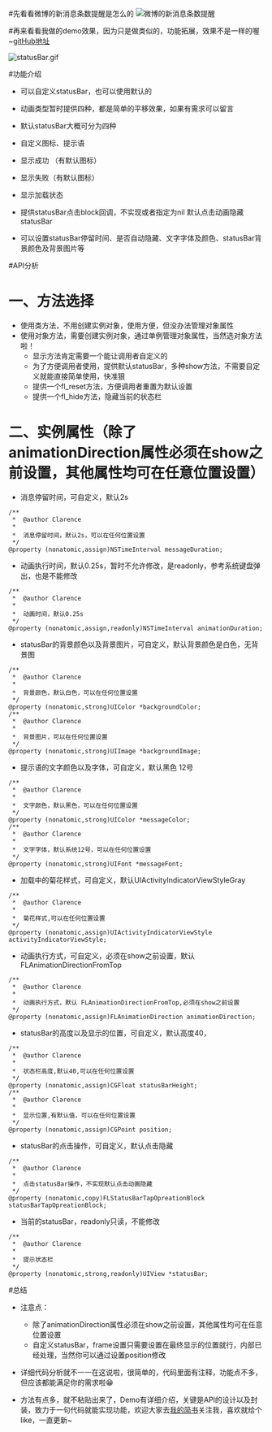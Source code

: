 #先看看微博的新消息条数提醒是怎么的
![微博的新消息条数提醒](http://upload-images.jianshu.io/upload_images/1085031-1d50b89d8a48cb3b.jpeg?imageMogr2/auto-orient/strip%7CimageView2/2/w/500)


#再来看看我做的demo效果，因为只是做类似的，功能拓展，效果不是一样的喔~[gitHub地址](https://github.com/gitkong/FLStatusBarHUD)



![statusBar.gif](http://upload-images.jianshu.io/upload_images/1085031-1143f0dfff212461.gif?imageMogr2/auto-orient/strip)


#功能介绍
 - 可以自定义statusBar，也可以使用默认的
 - 动画类型暂时提供四种，都是简单的平移效果，如果有需求可以留言
 - 默认statusBar大概可分为四种
  -  自定义图标、提示语
  -  显示成功 （有默认图标）
  -  显示失败（有默认图标）
  -  显示加载状态

 - 提供statusBar点击block回调，不实现或者指定为nil 默认点击动画隐藏statusBar
 - 可以设置statusBar停留时间、是否自动隐藏、文字字体及颜色、statusBar背景颜色及背景图片等

#API分析

# 一、方法选择
  - 使用类方法，不用创建实例对象，使用方便，但没办法管理对象属性
  - 使用对象方法，需要创建实例对象，通过单例管理对象属性，当然选对象方法啦！
    -  显示方法肯定需要一个能让调用者自定义的
    -  为了方便调用者使用，提供默认statusBar，多种show方法，不需要自定义就能直接简单使用，快准狠
    -  提供一个fl_reset方法，方便调用者重置为默认设置
    -  提供一个fl_hide方法，隐藏当前的状态栏

# 二、实例属性（除了animationDirection属性必须在show之前设置，其他属性均可在任意位置设置）
  -  消息停留时间，可自定义，默认2s

```
/**
 *  @author Clarence
 *
 *  消息停留时间，默认2s，可以在任何位置设置
 */
@property (nonatomic,assign)NSTimeInterval messageDuration;
```

  -  动画执行时间，默认0.25s，暂时不允许修改，是readonly，参考系统键盘弹出，也是不能修改

```
/**
 *  @author Clarence
 *
 *  动画时间，默认0.25s
 */
@property (nonatomic,assign,readonly)NSTimeInterval animationDuration;
```

  -  statusBar的背景颜色以及背景图片，可自定义，默认背景颜色是白色，无背景图

```
/**
 *  @author Clarence
 *
 *  背景颜色，默认白色，可以在任何位置设置
 */
@property (nonatomic,strong)UIColor *backgroundColor;
/**
 *  @author Clarence
 *
 *  背景图片，可以在任何位置设置
 */
@property (nonatomic,strong)UIImage *backgroundImage;
```

  -  提示语的文字颜色以及字体，可自定义，默认黑色 12号

```
/**
 *  @author Clarence
 *
 *  文字颜色，默认黑色，可以在任何位置设置
 */
@property (nonatomic,strong)UIColor *messageColor;
/**
 *  @author Clarence
 *
 *  文字字体，默认系统12号，可以在任何位置设置
 */
@property (nonatomic,strong)UIFont *messageFont;
```

  -  加载中的菊花样式，可自定义，默认UIActivityIndicatorViewStyleGray

```
/**
 *  @author Clarence
 *
 *  菊花样式,可以在任何位置设置
 */
@property (nonatomic,assign)UIActivityIndicatorViewStyle activityIndicatorViewStyle;
```

  -  动画执行方式，可自定义，必须在show之前设置，默认FLAnimationDirectionFromTop

```
/**
 *  @author Clarence
 *
 *  动画执行方式，默认 FLAnimationDirectionFromTop,必须在show之前设置
 */
@property (nonatomic,assign)FLAnimationDirection animationDirection;
```

  -  statusBar的高度以及显示的位置，可自定义，默认高度40，

```
/**
 *  @author Clarence
 *
 *  状态栏高度,默认40,可以在任何位置设置
 */
@property (nonatomic,assign)CGFloat statusBarHeight;
/**
 *  @author Clarence
 *
 *  显示位置,有默认值，可以在任何位置设置
 */
@property (nonatomic,assign)CGPoint position;
```

  -  statusBar的点击操作，可自定义，默认点击隐藏

```
/**
 *  @author Clarence
 *
 *  点击statusBar操作，不实现默认点击动画隐藏
 */
@property (nonatomic,copy)FLStatusBarTapOpreationBlock statusBarTapOpreationBlock;
```

  -  当前的statusBar，readonly只读，不能修改

```
/**
 *  @author Clarence
 *
 *  提示状态栏
 */
@property (nonatomic,strong,readonly)UIView *statusBar;
```

#总结
- 注意点：
  -  除了animationDirection属性必须在show之前设置，其他属性均可在任意位置设置
  -  自定义statusBar，frame设置只需要设置在最终显示的位置就行，内部已经处理，当然你可以通过设置position修改

- 详细代码分析就不一一在这说啦，很简单的，代码里面有注释，功能点不多，但应该都能满足你的需求啦😁

- 方法有点多，就不粘贴出来了，Demo有详细介绍，关键是API的设计以及封装，致力于一句代码就能实现功能，欢迎大家去[我的简书](http://www.jianshu.com/users/fe5700cfb223/latest_articles)关注我，喜欢就给个like，一直更新~
